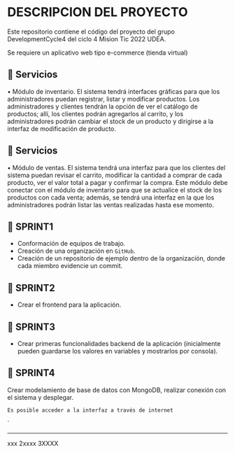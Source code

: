 # DESCRIPCION DEL PROYECTO

Este repositorio contiene el código del proyecto del grupo DevelopmentCycle4
del ciclo 4 Mision Tic 2022 UDEA.

Se requiere un aplicativo web tipo e-commerce (tienda virtual)


## 🔹 Servicios

• Módulo de inventario. El sistema tendrá interfaces gráficas para que los
administradores puedan registrar, listar y modificar productos. Los
administradores y clientes tendrán la opción de ver el catálogo de productos;
allí, los clientes podrán agregarlos al carrito, y los administradores podrán
cambiar el stock de un producto y dirigirse a la interfaz de modificación de
producto.

## 🔹 Servicios

• Módulo de ventas. El sistema tendrá una interfaz para que los clientes del
sistema puedan revisar el carrito, modificar la cantidad a comprar de cada
producto, ver el valor total a pagar y confirmar la compra. Este módulo debe
conectar con el módulo de inventario para que se actualice el stock de los
productos con cada venta; además, se tendrá una interfaz en la que los
administradores podrán listar las ventas realizadas hasta ese momento.

## 🔸 **SPRINT1**
- Conformación de equipos de trabajo.
- Creación de una organización en `GitHub`.
- Creación de un repositorio de ejemplo dentro de la organización, donde cada miembro evidencie un commit.


## 🔸 **SPRINT2**
- Crear el frontend para la aplicación.

## 🔸 **SPRINT3**

- Crear primeras funcionalidades backend de la aplicación
  (inicialmente pueden guardarse los valores en variables y mostrarlos por
  consola).

## 🔸 **SPRINT4**
Crear modelamiento de base de datos con MongoDB, realizar
conexión con el sistema y desplegar.

    Es posible acceder a la interfaz a través de internet
`

-------
xxx
2xxxx
3XXXX
